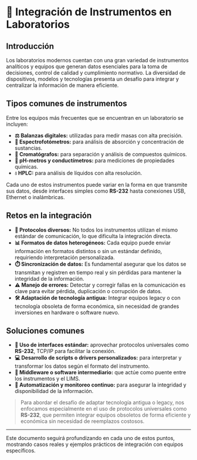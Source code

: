 # 🔌 Integración de Instrumentos en Laboratorios

## Introducción

Los laboratorios modernos cuentan con una gran variedad de instrumentos analíticos y equipos que generan datos esenciales para la toma de decisiones, control de calidad y cumplimiento normativo. La diversidad de dispositivos, modelos y tecnologías presenta un desafío para integrar y centralizar la información de manera eficiente.

## Tipos comunes de instrumentos

Entre los equipos más frecuentes que se encuentran en un laboratorio se incluyen:

- **⚖️ Balanzas digitales:** utilizadas para medir masas con alta precisión.  
- **🔬 Espectrofotómetros:** para análisis de absorción y concentración de sustancias.  
- **🧪 Cromatógrafos:** para separación y análisis de compuestos químicos.  
- **🧫 pH-metros y conductímetros:** para mediciones de propiedades químicas.  
- **💧 HPLC:** para análisis de líquidos con alta resolución.

Cada uno de estos instrumentos puede variar en la forma en que transmite sus datos, desde interfaces simples como **RS-232** hasta conexiones USB, Ethernet o inalámbricas.

## Retos en la integración

- **🔄 Protocolos diversos:** No todos los instrumentos utilizan el mismo estándar de comunicación, lo que dificulta la integración directa.  
- **📊 Formatos de datos heterogéneos:** Cada equipo puede enviar información en formatos distintos o sin un estándar definido, requiriendo interpretación personalizada.  
- **⏱️ Sincronización de datos:** Es fundamental asegurar que los datos se transmitan y registren en tiempo real y sin pérdidas para mantener la integridad de la información.  
- **⚠️ Manejo de errores:** Detectar y corregir fallas en la comunicación es clave para evitar pérdida, duplicación o corrupción de datos.  
- **🛠️ Adaptación de tecnología antigua:** Integrar equipos legacy o con tecnología obsoleta de forma económica, sin necesidad de grandes inversiones en hardware o software nuevo.

## Soluciones comunes

- **🔌 Uso de interfaces estándar:** aprovechar protocolos universales como **RS-232**, TCP/IP para facilitar la conexión.  
- **💻 Desarrollo de scripts o drivers personalizados:** para interpretar y transformar los datos según el formato del instrumento.  
- **🔗 Middleware o software intermediario:** que actúe como puente entre los instrumentos y el LIMS.  
- **🤖 Automatización y monitoreo continuo:** para asegurar la integridad y disponibilidad de la información.  

> Para abordar el desafío de adaptar tecnología antigua o legacy, nos enfocamos especialmente en el uso de protocolos universales como **RS-232**, que permiten integrar equipos obsoletos de forma eficiente y económica sin necesidad de reemplazos costosos.

---

Este documento seguirá profundizando en cada uno de estos puntos, mostrando casos reales y ejemplos prácticos de integración con equipos específicos.

